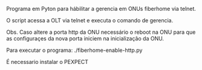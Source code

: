 Programa em Pyton para hábilitar a gerencia em ONUs fiberhome via telnet.

O script acessa a OLT via telnet e executa o comando de gerencia.

Obs. Caso altere a porta http da ONU  necessário o reboot na ONU para que as configuraçes da nova porta iniciem na inicialização da ONU.

Para executar o programa:
./fiberhome-enable-http.py

É necessario instalar o PEXPECT
